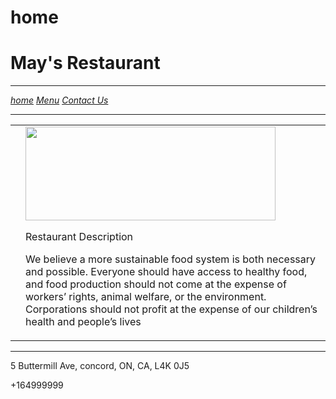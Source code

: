 # home
<body>
    <main> 
        <head> 
            <h1>May's Restaurant</h1>
			   <hr />
		    </head>
	    	<nav>
			      <p><i><a href="home.html">home</a>   <a href="Menu.html">Menu</a>   <a href=Contact Us.html>Contact Us</a></i></p>
			  <hr/>
	    	</nav>
		<table>
		  <tr>
			  <td></td>
			  <td>
			    <img src="restaurance.jpg"
				  style="width: 400px; height:150px"/>
				  <p>Restaurant Description</p>
				  <p>We believe a more sustainable food system is both necessary and possible. Everyone should have access to healthy food, and food production should not come at the expense of workers’ rights, animal welfare, or the environment. Corporations should not profit at the expense of our children’s health and people’s lives</p>
			  </td>
		   </tr>
		</table>
		<hr />
		 <p>5 Buttermill Ave, concord, ON, CA, L4K 0J5</p>
		 <p>+164999999</p>
	</main>
</body>
